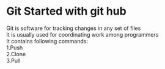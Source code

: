 # Git Started with git hub
Git is software for tracking changes in any set of files\
It is usually used for coordinating work among programmers\
It contains following commands: \
1.Push\
2.Clone\
3.Pull
